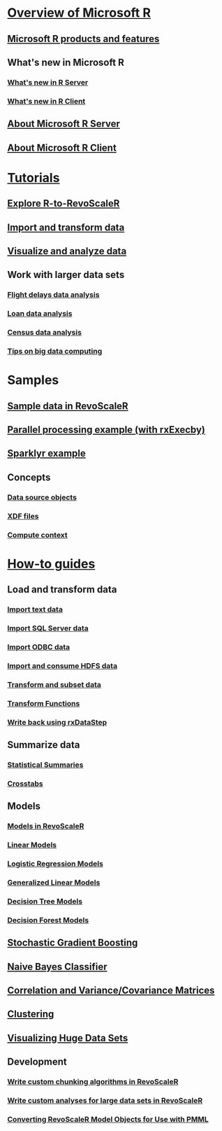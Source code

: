 # [Overview of Microsoft R](index.md)
## [Microsoft R products and features](index.md)
## What's new in Microsoft R
### [What's new in R Server](rserver-whats-new.md)
### [What's new in R Client](notes/r-client-notes.md)
## [About Microsoft R Server](rserver.md)
## [About Microsoft R Client](r-client.md)


# [Tutorials](microsoft-r-tutorials.md)
## [Explore R-to-RevoScaleR](microsoft-r-tutorial-R2RevoScaleR.md)
## [Import and transform data](scaler-getting-started-data-import-exploration.md)
## [Visualize and analyze data](scaler-getting-started-data-manipulation.md)
## Work with larger data sets
### [Flight delays data analysis](scaler-getting-started-3-analyze-large-data.md)
### [Loan data analysis](scaler-getting-started-1-example-loan-data.md)
### [Census data analysis](scaler-getting-started-2-example-census-data.md)
### [Tips on big data computing](microsoft-r-getting-started-tips.md)

# Samples
## [Sample data in RevoScaleR](scaler-user-guide-sample-data.md)
## [Parallel processing example (with rxExecby)](quickstart-rxexecby.md)
## [Sparklyr example](microsoft-r-get-started-spark-interop.md)

## Concepts
### [Data source objects](scaler-user-guide-data-source.md)
### [XDF files](scaler-data-xdf.md)
### [Compute context](scaler-data-compute-context.md)

# [How-to guides](data-analysis-in-microsoft-r.md)
## Load and transform data 
### [Import text data](scaler-user-guide-data-import.md)
### [Import SQL Server data](scaler-data-sql.md)
### [Import ODBC data](scaler-data-odbc.md)
### [Import and consume HDFS data](scaler-data-hdfs.md)
### [Transform and subset data](scaler-user-guide-data-transform.md)
### [Transform Functions](scaler-user-guide-transform-functions.md)
### [Write back using rxDataStep](scaler-data-writeback.md)

## Summarize data
### [Statistical Summaries](scaler-user-guide-data-summaries.md)
### [Crosstabs](scaler-user-guide-crosstabs.md)

## Models
### [Models in RevoScaleR](scaler-user-guide-models.md)
### [Linear Models](scaler-user-guide-linear-model.md)
### [Logistic Regression Models](scaler-user-guide-logistic-regression.md)
### [Generalized Linear Models](scaler-user-guide-generalized-linear-model.md)
### [Decision Tree Models](scaler-user-guide-decision-tree.md)
### [Decision Forest Models](scaler-user-guide-decision-forest.md)
## [Stochastic Gradient Boosting](scaler-user-guide-boosting.md)
## [Naive Bayes Classifier](scaler-user-guide-naive-bayes.md)
## [Correlation and Variance/Covariance Matrices](scaler-user-guide-covcor.md)
## [Clustering](scaler-user-guide-cluster.md)

## [Visualizing Huge Data Sets](scaler-user-guide-visualize-huge-data-sets.md)

## Development
### [Write custom chunking algorithms in RevoScaleR](scaler-getting-started-4-write-chunking-algorithms.md)
### [Write custom analyses for large data sets in RevoScaleR](scaler-user-guide-write-custom-analyses.md)
### [Converting RevoScaleR Model Objects for Use with PMML](scaler-user-guide-pmml.md)
